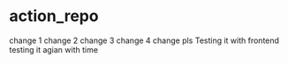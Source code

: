 # action_repo
change 1
change 2
change 3
change 4
change pls
Testing it with frontend
testing it agian with time
